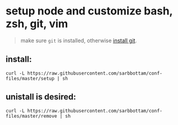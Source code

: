 #  setup node and customize bash, zsh, git, vim

> make sure `git` is installed, otherwise [install git](https://git-scm.com/book/en/v2/Getting-Started-Installing-Git).

## install:
```
curl -L https://raw.githubusercontent.com/sarbbottam/conf-files/master/setup | sh
```

## unistall is desired:
```
curl -L https://raw.githubusercontent.com/sarbbottam/conf-files/master/remove | sh
```
